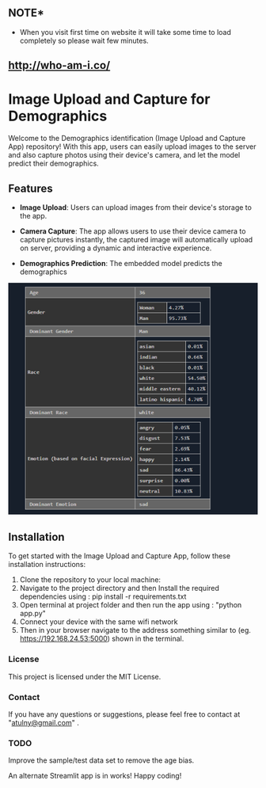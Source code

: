 ## NOTE*
- When you visit first time on website it will take some time to load completely so please wait few minutes.  
## http://who-am-i.co/


# Image Upload and Capture for Demographics

Welcome to the Demographics identification (Image Upload and Capture App) repository! 
With this app, users can easily upload images to the server and also capture photos using their device's camera, 
and let the model predict their demographics.

## Features

- **Image Upload**: Users can  upload images from their device's storage to the app.
 
- **Camera Capture**:   The app allows users to use their device camera to capture pictures instantly, the captured image will automatically upload on server, providing a dynamic and interactive experience.

- **Demographics Prediction**:   The embedded model predicts the demographics
  
 ![img.png](img.png)
 
## Installation

To get started with the Image Upload and Capture App, follow these installation instructions:

1. Clone the repository to your local machine:
2. Navigate to the project directory and then Install the required dependencies using :  pip install -r requirements.txt
3. Open terminal at project folder and then run the app using : "python app.py" 
5. Connect your device with the same wifi network
6. Then in your browser navigate to the address something similar to (eg. https://192.168.24.53:5000) shown in the terminal.


### License

This project is licensed under the MIT License.

### Contact

If you have any questions or suggestions, please feel free to contact  at "atulny@gmail.com" .

### TODO
Improve the sample/test data set to remove the age bias.

An alternate Streamlit app is in works!
Happy coding!
